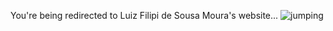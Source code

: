 You're being redirected to Luiz Filipi de Sousa Moura's website...
![jumping](24.jpg)
<meta http-equiv = "refresh" content = "120; url = https://sites.google.com/view/luizfilipidesousamoura" />
